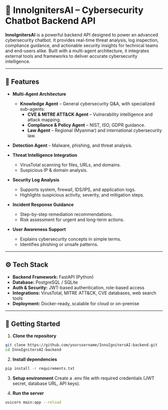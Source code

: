 # 🚀 InnoIgnitersAI – Cybersecurity Chatbot Backend API

**InnoIgnitersAI** is a powerful backend API designed to power an advanced cybersecurity chatbot. It provides real-time threat analysis, log inspection, compliance guidance, and actionable security insights for technical teams and end-users alike. Built with a multi-agent architecture, it integrates external tools and frameworks to deliver accurate cybersecurity intelligence.

---

## 🔹 Features

- **Multi-Agent Architecture**

  - **Knowledge Agent** – General cybersecurity Q&A, with specialized sub-agents:
    - **CVE & MITRE ATT&CK Agent** – Vulnerability intelligence and attack mapping.
    - **Compliance & Policy Agent** – NIST, ISO, GDPR guidance.
    - **Law Agent** – Regional (Myanmar) and international cybersecurity law.

- **Detection Agent** – Malware, phishing, and threat analysis.
- **Threat Intelligence Integration**
  - VirusTotal scanning for files, URLs, and domains.
  - Suspicious IP & domain analysis.
- **Security Log Analysis**

  - Supports system, firewall, IDS/IPS, and application logs.
  - Highlights suspicious activity, severity, and mitigation steps.

- **Incident Response Guidance**

  - Step-by-step remediation recommendations.
  - Risk assessment for urgent and long-term actions.

- **User Awareness Support**
  - Explains cybersecurity concepts in simple terms.
  - Identifies phishing or unsafe patterns.

---

## ⚙️ Tech Stack

- **Backend Framework:** FastAPI (Python)
- **Database:** PostgreSQL / SQLite
- **Auth & Security:** JWT-based authentication, role-based access
- **Integrations:** VirusTotal, MITRE ATT&CK, CVE databases, web search tools
- **Deployment:** Docker-ready, scalable for cloud or on-premise

---

## 🚀 Getting Started

1. **Clone the repository**

```bash
git clone https://github.com/yourusername/InnoIgnitersAI-backend.git
cd InnoIgnitersAI-backend
```

2. **Install dependencies**

```bash
pip install -r requirements.txt
```

3. **Setup environment**
   Create a .env file with required credentials (JWT secret, database URL, API keys).

4. **Run the server**

```bash
uvicorn main:app --reload
```
